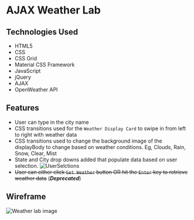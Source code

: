 # AJAX Weather Lab

## Technologies Used
- HTML5
- CSS
- CSS Grid
- Material CSS Framework
- JavaScript
- jQuery
- AJAX
- OpenWeather API

## Features
- User can type in the city name 
- CSS transitions used for the `Weather Display Card` to swipe in from left to right with weather data
- CSS transitions used to change the background image of the displayBody to change based on weather conditions. Eg, Clouds, Rain, Snow, Clear, Mist
- State and City drop downs added that populate data based on user selection. 
![UserSelctions](https://i.imgur.com/OO4yLQs.png)
- ~~User can either click `Get Weather` button OR hit the `Enter` key to retrieve weather data~~ (**_Deprecated_**)

## Wireframe
![Weather lab image](https://i.imgur.com/bYbMJiK.jpg)
